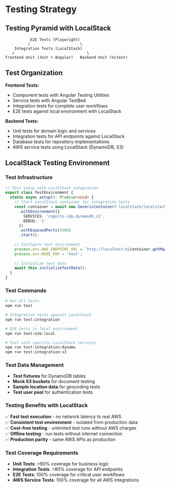 # Testing Strategy

## Testing Pyramid with LocalStack

```
           E2E Tests (Playwright)
          /                      \
    Integration Tests (LocalStack)
   /                                \
Frontend Unit (Jest + Angular)   Backend Unit (Vitest)
```

## Test Organization

**Frontend Tests:**
- Component tests with Angular Testing Utilities
- Service tests with Angular TestBed
- Integration tests for complete user workflows
- E2E tests against local environment with LocalStack

**Backend Tests:**
- Unit tests for domain logic and services
- Integration tests for API endpoints against LocalStack
- Database tests for repository implementations
- AWS service tests using LocalStack (DynamoDB, S3)

## LocalStack Testing Environment

### Test Infrastructure
```typescript
// Test setup with LocalStack integration
export class TestEnvironment {
  static async setup(): Promise<void> {
    // Start LocalStack container for integration tests
    const container = await new GenericContainer('localstack/localstack:3.0')
      .withEnvironment({
        SERVICES: 'cognito-idp,dynamodb,s3',
        DEBUG: '1'
      })
      .withExposedPorts(4566)
      .start();
      
    // Configure test environment
    process.env.AWS_ENDPOINT_URL = `http://localhost:${container.getMappedPort(4566)}`;
    process.env.NODE_ENV = 'test';
    
    // Initialize test data
    await this.initializeTestData();
  }
}
```

### Test Commands
```bash
# Run all tests
npm run test

# Integration tests against LocalStack
npm run test:integration

# E2E tests in local environment  
npm run test:e2e:local

# Test with specific LocalStack services
npm run test:integration:dynamo
npm run test:integration:s3
```

### Test Data Management
- **Test fixtures** for DynamoDB tables
- **Mock S3 buckets** for document testing  
- **Sample location data** for geocoding tests
- **Test user pool** for authentication tests

### Testing Benefits with LocalStack
✅ **Fast test execution** - no network latency to real AWS  
✅ **Consistent test environment** - isolated from production data  
✅ **Cost-free testing** - unlimited test runs without AWS charges  
✅ **Offline testing** - run tests without internet connection  
✅ **Production parity** - same AWS APIs as production

### Test Coverage Requirements
- **Unit Tests**: >90% coverage for business logic
- **Integration Tests**: >80% coverage for API endpoints
- **E2E Tests**: 100% coverage for critical user workflows
- **AWS Service Tests**: 100% coverage for all AWS integrations
